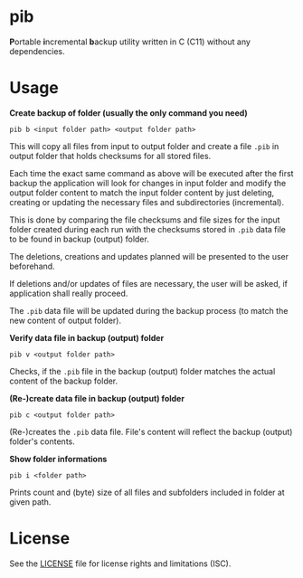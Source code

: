 # pib
**P**ortable **i**ncremental **b**ackup utility written in C (C11) without any dependencies.

# Usage
**Create backup of folder (usually the only command you need)**

`pib b <input folder path> <output folder path>`

This will copy all files from input to output folder and create a file `.pib` in output folder that holds checksums for all stored files.

Each time the exact same command as above will be executed after the first backup the application will look for changes in input folder and modify the output folder content to match the input folder content by just deleting, creating or updating the necessary files and subdirectories (incremental).

This is done by comparing the file checksums and file sizes for the input folder created during each run with the checksums stored in `.pib` data file to be found in backup (output) folder.

The deletions, creations and updates planned will be presented to the user beforehand.

If deletions and/or updates of files are necessary, the user will be asked, if application shall really proceed.

The `.pib` data file will be updated during the backup process (to match the new content of output folder).

**Verify data file in backup (output) folder**

`pib v <output folder path>`

Checks, if the `.pib` file in the backup (output) folder matches the actual content of the backup folder.

**(Re-)create data file in backup (output) folder**

`pib c <output folder path>`

(Re-)creates the `.pib` data file. File's content will reflect the backup (output) folder's contents.

**Show folder informations**

`pib i <folder path>`

Prints count and (byte) size of all files and subfolders included in folder at given path.

# License
See the [LICENSE](https://github.com/RhinoDevel/pib/blob/master/LICENSE.md) file for license rights and limitations (ISC).
